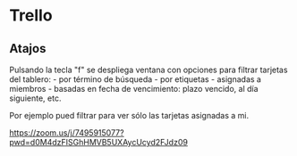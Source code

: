 # Trello

## Atajos

Pulsando la tecla "f" se despliega ventana con opciones para filtrar tarjetas del tablero:
    - por término de búsqueda
    - por etiquetas
    - asignadas a miembros
    - basadas en fecha de vencimiento: plazo vencido, al día siguiente, etc.

Por ejemplo pued filtrar para ver sólo las tarjetas asignadas a mi.

https://zoom.us/j/7495915077?pwd=d0M4dzFISGhHMVB5UXAycUcyd2FJdz09
